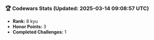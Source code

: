 ### 🏆 Codewars Stats (Updated: 2025-03-14 09:08:57 UTC)

- **Rank:** 8 kyu
- **Honor Points:** 3
- **Completed Challenges:** 1
